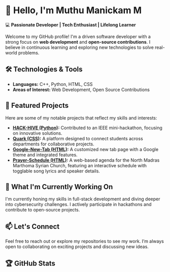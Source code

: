# 👋 Hello, I'm Muthu Manickam M
💻 **Passionate Developer | Tech Enthusiast | Lifelong Learner**

Welcome to my GitHub profile! I'm a driven software developer with a strong focus on **web development** and **open-source contributions**. I believe in continuous learning and exploring new technologies to solve real-world problems.

## 🛠 Technologies & Tools
- **Languages:** C++, Python, HTML, CSS
- **Areas of Interest:** Web Development, Open Source Contributions

## 🚀 Featured Projects
Here are some of my notable projects that reflect my skills and interests:

- **[HACK-HIVE (Python)](https://github.com/Manickam717/HACK-HIVE):** Contributed to an IEEE mini-hackathon, focusing on innovative solutions.
- **[Quark (CSS)](https://github.com/Manickam717/Quark):** A platform designed to connect students across departments for collaborative projects.
- **[Google-New-Tab (HTML)](https://github.com/Manickam717/Google-New-Tab):** A customized new tab page with a Google theme and integrated features.
- **[Prayer-Schedule (HTML)](https://github.com/Manickam717/Prayer-Schedule):** A web-based agenda for the North Madras Marthoma Syrian Church, featuring an interactive schedule with togglable song lyrics and speaker details.

## 🌱 What I'm Currently Working On
I'm currently honing my skills in full-stack development and diving deeper into cybersecurity challenges. I actively participate in hackathons and contribute to open-source projects.

## 📫 Let's Connect
Feel free to reach out or explore my repositories to see my work. I’m always open to collaborating on exciting projects and discussing new ideas.

## 🏆 GitHub Stats
